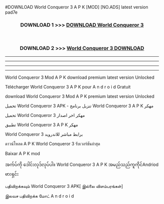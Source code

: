 #DOWNLOAD World Conqueror 3  A P K [MOD] [NO.ADS] latest version pad7e



<div align="center">

<h3>DOWNLOAD 1 >>> <a href="https://teeasianyam.web.app?sq=World Conqueror 3 ">DOWNLOAD World Conqueror 3  </a></h3><br>

<h3>DOWNLOAD 2 >>> <a href="https://teeasianyam.web.app?sq=World Conqueror 3  ">World Conqueror 3   DOWNLOAD </a></h3>

</div>


----------------------------------------------------------

----------------------------------------------------------

----------------------------------------------------------

----------------------------------------------------------


World Conqueror 3   Mod A P K download premium latest version Unlocked

Télécharger World Conqueror 3   A P K pour A n d r o i d Gratuit

download World Conqueror 3   Mod A P K premium latest version Unlocked

تحميل World Conqueror 3   APK - تنزيل برنامج World Conqueror 3   A P K مهكر

تحميل World Conqueror 3   مهكر اخر اصدار

تطبيق World Conqueror 3   A P K مهكر

World Conqueror 3   برابط مباشر للاندرويد

ดาวน์โหลด A P K World Conqueror 3   รับเวอร์ชันล่าสุด

Baixar A P K mod

အက်ပ်ကို ဒေါင်းလုဒ်လုပ်ပါ။ World Conqueror 3   A P K အမည်သည်ကူကိုင်Andriod ဗားရှင်း

பதிவிறக்கவும் World Conqueror 3   APK[ இல்லை விளம்பரங்கள்] 
 
இலவச பதிவிறக்க மோட் A n d r o i d



